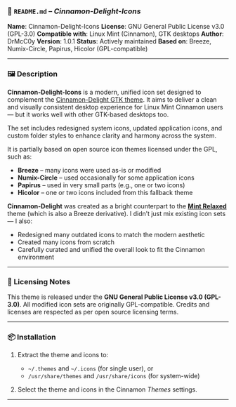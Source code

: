 ### 📄 `README.md` – *Cinnamon-Delight-Icons*

**Name**: Cinnamon-Delight-Icons
**License**: GNU General Public License v3.0 (GPL-3.0)
**Compatible with**: Linux Mint (Cinnamon), GTK desktops
**Author**: DrMcC0y
**Version**: 1.0.1
**Status**: Actively maintained
**Based on**: Breeze, Numix-Circle, Papirus, Hicolor (GPL-compatible)

---

### 🖼 Description

**Cinnamon-Delight-Icons** is a modern, unified icon set designed to complement the [Cinnamon-Delight GTK theme](https://www.pling.com/p/2302153/).
It aims to deliver a clean and visually consistent desktop experience for Linux Mint Cinnamon users — but it works well with other GTK-based desktops too.

The set includes redesigned system icons, updated application icons, and custom folder styles to enhance clarity and harmony across the system.

It is partially based on open source icon themes licensed under the GPL, such as:

* **Breeze** – many icons were used as-is or modified
* **Numix-Circle** – used occasionally for some application icons
* **Papirus** – used in very small parts (e.g., one or two icons)
* **Hicolor** – one or two icons included from this fallback theme

**Cinnamon-Delight** was created as a bright counterpart to the **[Mint Relaxed](https://www.pling.com/p/2302153/)** theme (which is also a Breeze derivative). I didn’t just mix existing icon sets — I also:

* Redesigned many outdated icons to match the modern aesthetic
* Created many icons from scratch
* Carefully curated and unified the overall look to fit the Cinnamon environment

---

### 🧾 Licensing Notes

This theme is released under the **GNU General Public License v3.0 (GPL-3.0)**.
All modified icon sets are originally GPL-compatible.
Credits and licenses are respected as per open source licensing terms.

---

### 📦 Installation

1. Extract the theme and icons to:

   * `~/.themes` and `~/.icons` (for single user), or
   * `/usr/share/themes` and `/usr/share/icons` (for system-wide)
2. Select the theme and icons in the Cinnamon *Themes* settings.

---
